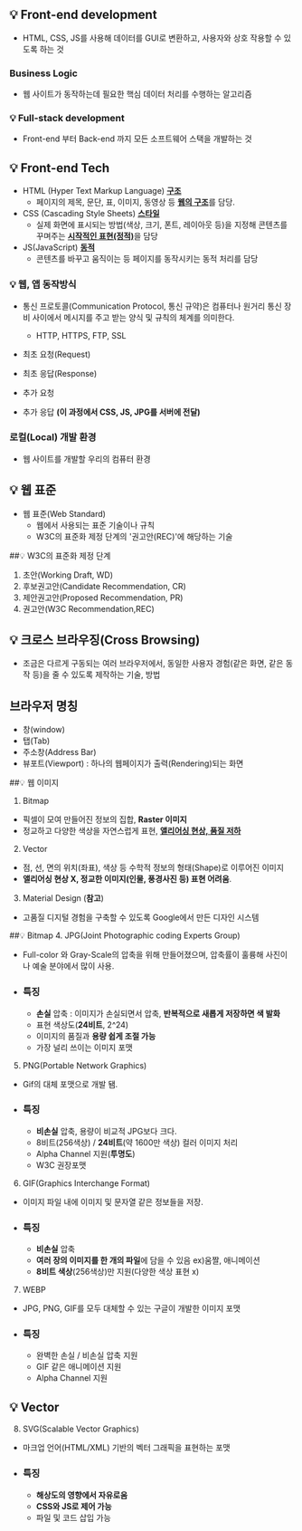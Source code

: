 ## 💡 Front-end development
- HTML, CSS, JS를 사용해 데이터를 GUI로 변환하고, 사용자와 상호 작용할 수 있도록 하는 것

### Business Logic
- 웹 사이트가 동작하는데 필요한 핵심 데이터 처리를 수행하는 알고리즘

### 💡 Full-stack development
- Front-end 부터 Back-end 까지 모든 소프트웨어 스택을 개발하는 것

## 💡 Front-end Tech
- HTML (Hyper Text Markup Language) <U>**구조**</U>
  - 페이지의 제목, 문단, 표, 이미지, 동영상 등 <U>**웹의 구조**</U>를 담당.
- CSS (Cascading Style Sheets) <U>**스타일**</U>
  - 실제 화면에 표시되는 방법(색상, 크기, 폰트, 레이아웃 등)을 지정해 콘텐츠를 꾸며주는 <U>**시작적인 표현(정적)**</U>을 담당
- JS(JavaScript) <U>**동적**</U>
  - 콘텐츠를 바꾸고 움직이는 등 페이지를 동작시키는 동적 처리를 담당

### 💡 웹, 앱 동작방식
- 통신 프로토콜(Communication Protocol, 통신 규약)은 컴퓨터나 원거리 통신 장비 사이에서 메시지를 주고 받는 양식 및 규칙의 체계를 의미한다.
  - HTTP, HTTPS, FTP, SSL

- 최초 요청(Request)
- 최초 응답(Response)
- 추가 요청
- 추가 응답 **(이 과정에서 CSS, JS, JPG를 서버에 전달)**

### 로컬(Local) 개발 환경
- 웹 사이트를 개발할 우리의 컴퓨터 환경

## 💡 웹 표준
- 웹 표준(Web Standard)
  - 웹에서 사용되는 표준 기술이나 규칙
  - W3C의 표준화 제정 단계의 '권고안(REC)'에 해당하는 기술

##💡 W3C의 표준화 제정 단계
1. 초안(Working Draft, WD)
2. 후보권고안(Candidate Recommendation, CR)
3. 제안권고안(Proposed Recommendation, PR)
4. 권고안(W3C Recommendation,REC)

## 💡 크로스 브라우징(Cross Browsing)
- 조금은 다르게 구동되는 여러 브라우저에서, 동일한 사용자 경험(같은 화면, 같은 동작 등)을 줄 수 있도록 제작하는 기술, 방법

## 브라우저 명칭
- 창(window)
- 탭(Tab)
- 주소창(Address Bar)
- 뷰포트(Viewport) : 하나의 웹페이지가 출력(Rendering)되는 화면

##💡 웹 이미지
1. Bitmap
- 픽셀이 모여 만들어진 정보의 집합, **Raster 이미지**
- 정교하고 다양한 색상을 자연스럽게 표현, <U>**앨리어싱 현상, 품질 저하**</U>
2. Vector
- 점, 선, 면의 위치(좌표), 색상 등 수학적 정보의 형태(Shape)로 이루어진 이미지
- **앨리어싱 현상 X, 정교한 이미지(인물, 풍경사진 등) 표현 어려움**.
3. Material Design (**참고**)
- 고품질 디지털 경험을 구축할 수 있도록 Google에서 만든 디자인 시스템

##💡 Bitmap
4. JPG(Joint Photographic coding Experts Group)
- Full-color 와 Gray-Scale의 압축을 위해 만들어졌으며, 압축률이 훌륭해 사진이나 예술 분야에서 많이 사용.
- ### 특징
  - **손실** 압축 : 이미지가 손실되면서 압축, **반복적으로 새롭게 저장하면 색 발화**
  - 표현 색상도(**24비트**, 2^24)
  - 이미지의 품질과 **용량 쉽게 조절 가능**
  - 가장 널리 쓰이는 이미지 포맷
5. PNG(Portable Network Graphics)
- Gif의 대체 포맷으로 개발 됌.
- ### 특징
  - **비손실** 압축, 용량이 비교적 JPG보다 크다.
  - 8비트(256색상) / **24비트**(약 1600만 색상) 컬러 이미지 처리
  - Alpha Channel 지원(**투명도**)
  - W3C 권장포맷
6. GIF(Graphics Interchange Format)
- 이미지 파일 내에 이미지 및 문자열 같은 정보들을 저장.
- ### 특징
  - **비손실** 압축
  - **여러 장의 이미지를 한 개의 파일**에 담을 수 있음 ex)움짤, 애니메이션
  - **8비트 색상**(256색상)만 지원(다양한 색상 표현 x)
7. WEBP
- JPG, PNG, GIF를 모두 대체할 수 있는 구글이 개발한 이미지 포맷
- ### 특징
  - 완벽한 손실 / 비손실 압축 지원
  - GIF 같은 애니메이션 지원
  - Alpha Channel 지원
## 💡 **Vector** 
8. SVG(Scalable Vector Graphics)
- 마크업 언어(HTML/XML) 기반의 벡터 그래픽을 표현하는 포맷
- ### 특징
  - **해상도의 영향에서 자유로움**
  - **CSS와 JS로 제어 가능**
  - 파일 및 코드 삽입 가능
